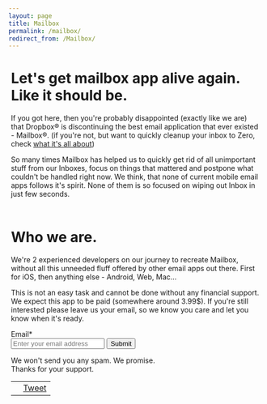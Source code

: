 ```yaml
---
layout: page
title: Mailbox
permalink: /mailbox/
redirect_from: /Mailbox/
---
```


  <div class="page-content post-content" style="margin-left: 5px; margin-right: 5px;">
  <div>
    <h1 class="center">Let's get mailbox app alive again. Like it should be.</h1>
  <p>​If you got here, then you're probably disappointed (exactly like we are) that Dropbox® is discontinuing the best email application that ever existed - Mailbox®. (if you're not, but want to quickly cleanup your inbox to Zero, check <a href="/about">what it's all about</a>)
</p><p>
So many times Mailbox has helped us to quickly get rid of all unimportant stuff from our Inboxes, focus on things that mattered and postpone what couldn't be handled right now. We think, that none of current mobile email apps follows it's spirit. None of them is so focused on wiping out Inbox in just few seconds.</p>
</div>
<div style="margin-top: 60px;">
<h1>Who we are.</h1>
<p>
We're 2 experienced developers on our journey to recreate Mailbox, without all this unneeded fluff offered by other email apps out there. First for iOS, then anything else - Android, Web, Mac...​
</p>
<p>
​​This is not an easy task and cannot be done without any financial support. We expect this app to be paid (somewhere around 3.99$). If you're still interested please leave us your email, so we know you care and let you know when it's ready.
</p>
</div>
<div class="email-form">
<form action="https://docs.google.com/forms/d/1D3b-eK8GzMmofru08ncKm_TKU4OEoL1JQ0YgsisOFk8/formResponse?embedded=true" method="POST" id="ss-form" target="_self" onsubmit="">
<div>Email<span class="asterisk">*</span></div>
<div><input type="email" name="entry.186563952" id="entry_186563952" dsize="30" required placeholder="Enter your email address">

<input type="hidden" name="draftResponse" value="[,,&quot;-6278033538162919265&quot;]">
<input type="hidden" name="pageHistory" value="0">
<input type="hidden" name="fvv" value="0">
<input type="hidden" name="fbzx" value="-6278033538162919265">
<input type="submit" name="submit" value="Submit" id="ss-submit" class="contact-submit">
</form>
</div>
<div style="margin-top: 5px;">
We won't send you any spam. We promise.<br>
​Thanks for your support.
</div>
<div class="social-share">
  <table>
    <tr>
      <td class="share-button">
        <div class="fb-share-button" data-href="http://www.mailbox2app.com/" data-layout="button"></div>
      </td>
      <td class="share-button"> <a href="https://twitter.com/share" class="twitter-share-button" data-text="Check out these guys trying to make #mailbox alive again!" data-url="http://mailbox2app.com/mailbox">Tweet</a>
      </td>
    </tr>
  </table>
  <script>
    ! function(d, s, id) {
      var js, fjs = d.getElementsByTagName(s)[0],
        p = /^http:/.test(d.location) ? 'http' : 'https';
      if (!d.getElementById(id)) {
        js = d.createElement(s);
        js.id = id;
        js.src = p + '://platform.twitter.com/widgets.js';
        fjs.parentNode.insertBefore(js, fjs);
      }
    }(document, 'script', 'twitter-wjs');
  </script>
</div>
<div class="fb-comments" data-href="http://www.mailbox2app.com/" data-numposts="5"></div>
</div>
</div>
